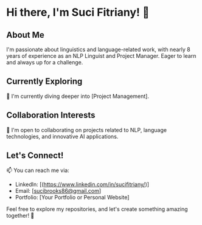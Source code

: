 # Hi there, I'm Suci Fitriany! 👋

## About Me
I'm passionate about linguistics and language-related work, with nearly 8 years of experience as an NLP Linguist and Project Manager. Eager to learn and always up for a challenge.

## Currently Exploring
🌱 I'm currently diving deeper into [Project Management].

## Collaboration Interests
💞 I'm open to collaborating on projects related to NLP, language technologies, and innovative AI applications.

## Let's Connect!
📫 You can reach me via:
- LinkedIn: [(https://www.linkedin.com/in/sucifitriany/)]
- Email: [sucibrooks86@gmail.com]
- Portfolio: [Your Portfolio or Personal Website]

Feel free to explore my repositories, and let's create something amazing together! 🚀

<!---
SuciFitriany/SuciFitriany is a ✨ special ✨ repository because its `README.md` (this file) appears on your GitHub profile.
You can click the Preview link to take a look at your changes.
--->
